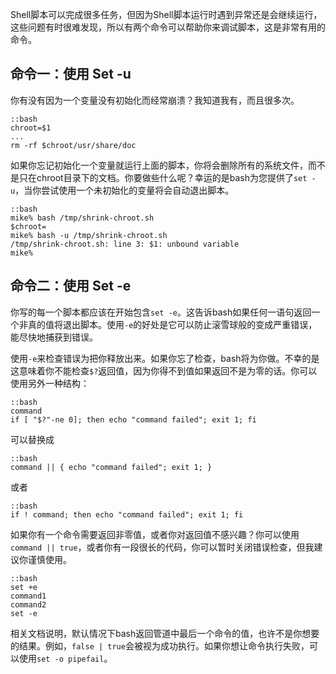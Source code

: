 <!--
.. title: 两个非常有用的Bash脚本编程命令
.. slug: strong-bash
.. date: 2013/08/13 15:55:02
.. tags: Bash, 编程, 命令
.. link: http://cclw.net/gospel/explore/WhyJesus/WhyJesus.html
-->

Shell脚本可以完成很多任务，但因为Shell脚本运行时遇到异常还是会继续运行，这些问题有时很难发现，所以有两个命令可以帮助你来调试脚本，这是非常有用的命令。

## 命令一：使用 Set -u

你有没有因为一个变量没有初始化而经常崩溃？我知道我有，而且很多次。

    ::bash
    chroot=$1
    ...
    rm -rf $chroot/usr/share/doc

如果你忘记初始化一个变量就运行上面的脚本，你将会删除所有的系统文件，而不是只在chroot目录下的文档。你要做些什么呢？幸运的是bash为您提供了`set -u`，当你尝试使用一个未初始化的变量将会自动退出脚本。

    ::bash
    mike% bash /tmp/shrink-chroot.sh
    $chroot=
    mike% bash -u /tmp/shrink-chroot.sh
    /tmp/shrink-chroot.sh: line 3: $1: unbound variable
    mike%

<!-- TEASER_END -->
    
## 命令二：使用 Set -e

你写的每一个脚本都应该在开始包含`set -e`。这告诉bash如果任何一语句返回一个非真的值将退出脚本。使用`-e`的好处是它可以防止滚雪球般的变成严重错误，能尽快地捕获到错误。

使用`-e`来检查错误为把你释放出来。如果你忘了检查，bash将为你做。不幸的是这意味着你不能检查`$?`返回值，因为你得不到值如果返回不是为零的话。你可以使用另外一种结构：

    ::bash
    command
    if [ "$?"-ne 0]; then echo "command failed"; exit 1; fi

可以替换成

    ::bash
    command || { echo "command failed"; exit 1; }
    
或者
    
    ::bash
    if ! command; then echo "command failed"; exit 1; fi

如果你有一个命令需要返回非零值，或者你对返回值不感兴趣？你可以使用`command || true`，或者你有一段很长的代码，你可以暂时关闭错误检查，但我建议你谨慎使用。

    ::bash
    set +e
    command1
    command2
    set -e

相关文档说明，默认情况下bash返回管道中最后一个命令的值，也许不是你想要的结果。例如，`false | true`会被视为成功执行。如果你想让命令执行失败，可以使用`set -o pipefail`。
